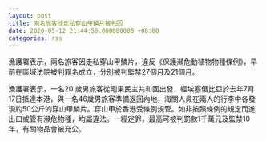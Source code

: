 ```yaml
---
layout: post
title: 兩名旅客涉走私穿山甲鱗片被判囚
date: 2020-05-12 21:44:58.000000000 +08:00
categories: rss
---
```


漁護署表示，兩名旅客因走私穿山甲鱗片，違反《保護瀕危動植物物種條例》，早前在區域法院被判罪名成立，分別被判監禁27個月及21個月。

漁護署表示，一名20 歲男旅客從剛果民主共和國出發，經埃塞俄比亞於去年7月17日抵達本港，與一名46歲男旅客準備返回內地，海關人員在兩人的行李中各發現約50公斤的穿山甲鱗片。穿山甲於香港受條例規管。如非按照條例的規定而進出口或管有瀕危物種，均屬違法。一經定罪，最高可被判罰款1千萬元及監禁10年，有關物品會被充公。
